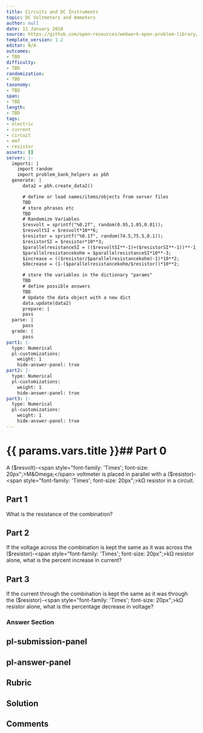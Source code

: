 ```yaml
---
title: Circuits and DC Instruments
topic: DC Voltmeters and Ammeters
author: null
date: 11 January 2018
source: https://github.com/open-resources/webwork-open-problem-library/tree/master/Contrib/BrockPhysics/College_Physics_Urone/21.Circuits_and_DC_Instruments/21-04.DC_Voltmeters_and_Ammeters/NU_U17_21_04_012.pg
template_version: 1.2
editor: N/A
outcomes:
- TBD
difficulty:
- TBD
randomization:
- TBD
taxonomy:
- TBD
span:
- TBD
length:
- TBD
tags:
- electric
- current
- circuit
- emf
- resistor
assets: []
server: |-
  imports: |
    import random
    import problem_bank_helpers as pbh
  generate: |
      data2 = pbh.create_data2()

      # define or load names/items/objects from server files
      TBD
      # store phrases etc
      TBD
      # Randomize Variables
      $resvolt = sprintf("%0.2f", random(0.95,1.05,0.01));
      $resvoltSI = $resvolt*10**6;
      $resistor = sprintf("%0.1f", random(74.5,75.5,0.1));
      $resistorSI = $resistor*10**3;
      $parallelresistanceSI = (($resvoltSI**-1)+($resistorSI**-1))**-1;
      $parallelresistancekohm = $parallelresistanceSI*10**-3;
      $increase = (($resistor/$parallelresistancekohm)-1)*10**2;
      $decrease = (1-($parallelresistancekohm/$resistor))*10**2;

      # store the variables in the dictionary "params"
      TBD
      # define possible answers
      TBD
      # Update the data object with a new dict
      data.update(data2)
      prepare: |
      pass
  parse: |
      pass
  grade: |
      pass
part1: |-
  type: Numerical
  pl-customizations:
    weight: 1
    hide-answer-panel: true
part2: |-
  type: Numerical
  pl-customizations:
    weight: 1
    hide-answer-panel: true
part3: |-
  type: Numerical
  pl-customizations:
    weight: 1
    hide-answer-panel: true
---
```


# {{ params.vars.title }}## Part 0 
A ($resvolt)-<span style="font-family: 'Times'; font-size: 20px";>M&Omega;</span> voltmeter is placed in parallel with a ($resistor)-<span style="font-family: 'Times'; font-size: 20px";>k&Omega;</span> resistor in a circuit. 
## Part 1 
What is the resistance of the combination? 
## Part 2 
If the voltage across the combination is kept the same as it was across the ($resistor)-<span style="font-family: 'Times'; font-size: 20px";>k&Omega;</span> resistor alone, what is the percent increase in current? 
## Part 3 
If the current through the combination is kept the same as it was through the ($resistor)-<span style="font-family: 'Times'; font-size: 20px";>k&Omega;</span> resistor alone, what is the percentage decrease in voltage? 


### Answer Section 


## pl-submission-panel 


## pl-answer-panel 


## Rubric 


## Solution 


## Comments 


